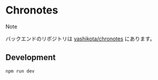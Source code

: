 # Chronotes

> [!NOTE]
> バックエンドのリポジトリは [yashikota/chronotes](https://github.com/yashikota/chronotes) にあります。  

## Development

```sh
npm run dev
```
